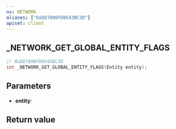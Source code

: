 ```yaml
---
ns: NETWORK
aliases: ["0xDD7806FD0543BC3D"]
apiset: client
---
```

## _NETWORK_GET_GLOBAL_ENTITY_FLAGS

```c
// 0xDD7806FD0543BC3D
int _NETWORK_GET_GLOBAL_ENTITY_FLAGS(Entity entity);
```


## Parameters
* **entity**:

## Return value

